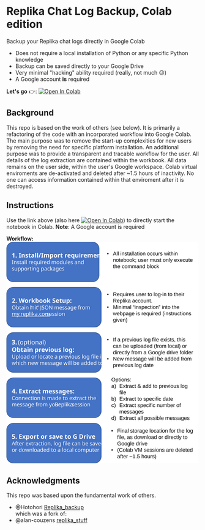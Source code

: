 # Replika Chat Log Backup, Colab edition
Backup your Replika chat logs directly in Google Colab
- Does not require a local installation of Python or any specific Python knowledge
- Backup can be saved directly to your Google Drive
- Very minimal "hacking" ability required (really, not much 😉)
- A Google account **is** required

**Let's go** 👉: [![Open In Colab](https://colab.research.google.com/assets/colab-badge.svg)](https://colab.research.google.com/github/IntenseSunlight/replika_backup_colab/blob/main/Replika_log_backup_colab.ipynb) <br>

## Background
This repo is based on the work of others (see below).  It is primarily a refactoring of the code with an incorporated workflow into Google Colab.
The main purpose was to remove the start-up complexities for new users by removing the need for specific platform installation.
An additional purpose was to provide a transparent and tracable workflow for the user.  All details of the log extraction are contained within the workbook.  All data remains on the user side, within the user's Google workspace.  Colab virtual enviroments are de-activated and deleted after ~1.5 hours of inactivity.  No one can access information contained within that enviroment after it is destroyed.

## Instructions
Use the link above (also here [![Open In Colab](https://colab.research.google.com/assets/colab-badge.svg)](https://colab.research.google.com/github/IntenseSunlight/replika_backup_colab/blob/main/Replika_log_backup_colab.ipynb)) to directly start the notebook in Colab.  **Note**: A Google account is required

**Workflow:**
<br>
<img src="https://raw.githubusercontent.com/IntenseSunlight/replika_backup_colab/main/static/log-extraction-workflow.svg" alt="log-extraction-workflow" width="500"/>

## Acknowledgments
This repo was based upon the fundamental work of others.  
- @Hotohori [Replika_backup](https://github.com/Hotohori/replika_backup) <br>
which was a fork of:
- @alan-couzens [replika_stuff](https://github.com/alan-couzens/replika_stuff) 
